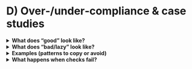 # D) Over‑/under‑compliance & case studies

<details>
<summary><strong>What does “good” look like?</strong></summary>
- Offers more than one route (e.g., estimation first; ID/bank/MNO fallback).
- Deletes images after verification and stores only an “age OK” token.
- Explains choices in plain English and gives a clear appeal path.
- Minimises exclusion (no “credit‑card only”).
</details>

<details>
<summary><strong>What does “bad/lazy” look like?</strong></summary>
- Treats “credit card on file” as verification without binding to the user.
- Hides behind “no third party” while avoiding equivalent in‑house methods.
- Offers a single route that many can’t use, or keeps data longer than needed.
- Makes users repeat checks because systems aren’t designed to remember a valid result.
</details>

<details>
<summary><strong>Examples (patterns to copy or avoid)</strong></summary>
- <strong>Multi‑method flows</strong>: Estimation → fallback (ID/OPEN BANKING/PASS). Low friction for most; strong bind where needed.
- <strong>Card‑only gating</strong>: Fast to ship but weak against parent‑card misuse and needlessly exclusionary.
- <strong>“We delete by default”</strong>: Vendor or in‑house system deletes images immediately; keeps only anonymous age tokens.
- <strong>“Retry or switch” UX</strong>: If an estimation fails (lighting, camera), offer a quick retry or a different method without penalty.
</details>

<details>
<summary><strong>What happens when checks fail?</strong></summary>
The burden stays on the service: provide retries, alternative methods (PASS/open‑banking/IDV/MNO), and a simple appeal. Don’t block adults indefinitely because a single method struggled.
</details>

